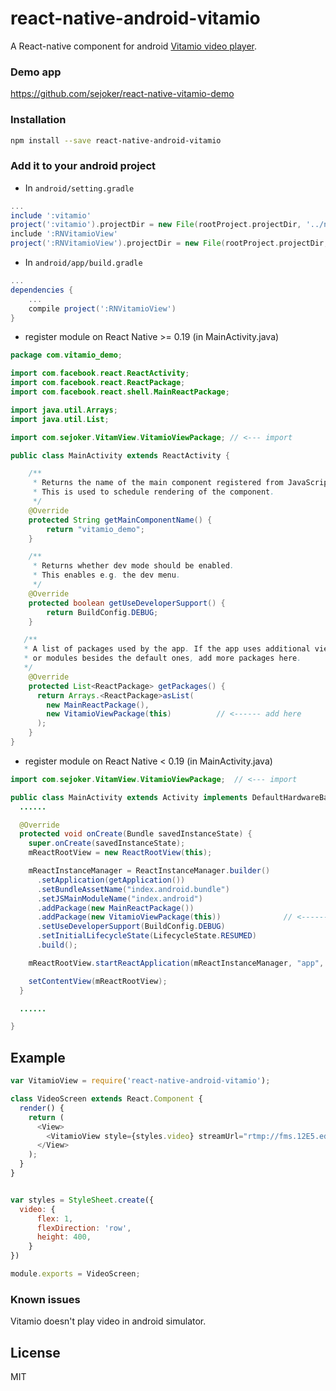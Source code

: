 # react-native-android-vitamio

A React-native component for android [Vitamio video player](https://github.com/yixia/VitamioBundle).

### Demo app

https://github.com/sejoker/react-native-vitamio-demo

### Installation 

```bash
npm install --save react-native-android-vitamio
```

### Add it to your android project

* In `android/setting.gradle`

```gradle
...
include ':vitamio'
project(':vitamio').projectDir = new File(rootProject.projectDir, '../node_modules/react-native-android-vitamio/vitamio')
include ':RNVitamioView'
project(':RNVitamioView').projectDir = new File(rootProject.projectDir, '../node_modules/react-native-android-vitamio')
```

* In `android/app/build.gradle`

```gradle
...
dependencies {
    ...
    compile project(':RNVitamioView')
}
```

* register module on React Native >= 0.19 (in MainActivity.java)
```java
package com.vitamio_demo;

import com.facebook.react.ReactActivity;
import com.facebook.react.ReactPackage;
import com.facebook.react.shell.MainReactPackage;

import java.util.Arrays;
import java.util.List;

import com.sejoker.VitamView.VitamioViewPackage; // <--- import

public class MainActivity extends ReactActivity {

    /**
     * Returns the name of the main component registered from JavaScript.
     * This is used to schedule rendering of the component.
     */
    @Override
    protected String getMainComponentName() {
        return "vitamio_demo";
    }

    /**
     * Returns whether dev mode should be enabled.
     * This enables e.g. the dev menu.
     */
    @Override
    protected boolean getUseDeveloperSupport() {
        return BuildConfig.DEBUG;
    }

   /**
   * A list of packages used by the app. If the app uses additional views
   * or modules besides the default ones, add more packages here.
   */
    @Override
    protected List<ReactPackage> getPackages() {
      return Arrays.<ReactPackage>asList(
        new MainReactPackage(),
        new VitamioViewPackage(this)          // <------ add here
      );
    }
}

```

* register module on React Native < 0.19 (in MainActivity.java)
```java
import com.sejoker.VitamView.VitamioViewPackage;  // <--- import

public class MainActivity extends Activity implements DefaultHardwareBackBtnHandler {
  ......

  @Override
  protected void onCreate(Bundle savedInstanceState) {
    super.onCreate(savedInstanceState);
    mReactRootView = new ReactRootView(this);

    mReactInstanceManager = ReactInstanceManager.builder()
      .setApplication(getApplication())
      .setBundleAssetName("index.android.bundle")
      .setJSMainModuleName("index.android")
      .addPackage(new MainReactPackage())
      .addPackage(new VitamioViewPackage(this))              // <------ add here
      .setUseDeveloperSupport(BuildConfig.DEBUG)
      .setInitialLifecycleState(LifecycleState.RESUMED)
      .build();

    mReactRootView.startReactApplication(mReactInstanceManager, "app", null);

    setContentView(mReactRootView);
  }

  ......

}
```

## Example
```javascript
var VitamioView = require('react-native-android-vitamio');

class VideoScreen extends React.Component {
  render() {
    return (
      <View>
        <VitamioView style={styles.video} streamUrl="rtmp://fms.12E5.edgecastcdn.net/0012E5/mp4:videos/8Juv1MVa-485.mp4"/>
      </View>
    );
  }
}


var styles = StyleSheet.create({
  video: {
      flex: 1,
      flexDirection: 'row',
      height: 400,
    }
})

module.exports = VideoScreen;
```

### Known issues

Vitamio doesn't play video in android simulator.

## License

MIT
